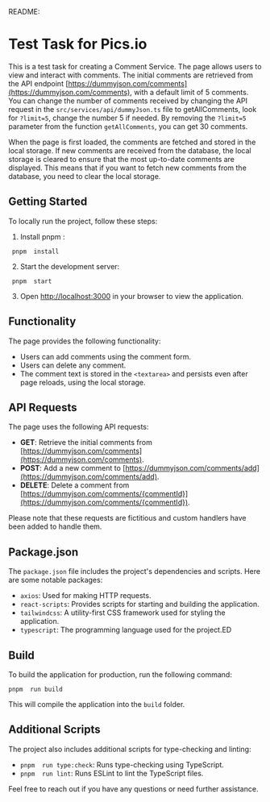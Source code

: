 README:

# Test Task for Pics.io

This is a test task for creating a Comment Service. The page allows users to view and interact with comments. The initial comments are retrieved from the API endpoint [https://dummyjson.com/comments](https://dummyjson.com/comments), with a default limit of 5 comments. You can change the number of comments received by changing the API request in the `src/services/api/dummyJson.ts` file to getAllComments, look for `?limit=5`, change the number 5 if needed. By removing the `?limit=5` parameter from the function `getAllComments`, you can get 30 comments.

When the page is first loaded, the comments are fetched and stored in the local storage. If new comments are received from the database, the local storage is cleared to ensure that the most up-to-date comments are displayed. This means that if you want to fetch new comments from the database, you need to clear the local storage.

## Getting Started

To locally run the project, follow these steps:

1. Install pnpm :

```shell
 pnpm  install
```

2. Start the development server:

```shell
 pnpm  start
```

3. Open [http://localhost:3000](http://localhost:3000) in your browser to view the application.

## Functionality

The page provides the following functionality:

- Users can add comments using the comment form.
- Users can delete any comment.
- The comment text is stored in the `<textarea>` and persists even after page reloads, using the local storage.

## API Requests

The page uses the following API requests:

- **GET**: Retrieve the initial comments from [https://dummyjson.com/comments](https://dummyjson.com/comments).
- **POST**: Add a new comment to [https://dummyjson.com/comments/add](https://dummyjson.com/comments/add).
- **DELETE**: Delete a comment from [https://dummyjson.com/comments/{commentId}](https://dummyjson.com/comments/{commentId}).

Please note that these requests are fictitious and custom handlers have been added to handle them.

## Package.json

The `package.json` file includes the project's dependencies and scripts. Here are some notable packages:

- `axios`: Used for making HTTP requests.
- `react-scripts`: Provides scripts for starting and building the application.
- `tailwindcss`: A utility-first CSS framework used for styling the application.
- `typescript`: The programming language used for the project.ED

## Build

To build the application for production, run the following command:

```shell
pnpm  run build
```

This will compile the application into the `build` folder.

## Additional Scripts

The project also includes additional scripts for type-checking and linting:

- `pnpm  run type:check`: Runs type-checking using TypeScript.
- `pnpm  run lint`: Runs ESLint to lint the TypeScript files.

Feel free to reach out if you have any questions or need further assistance.
